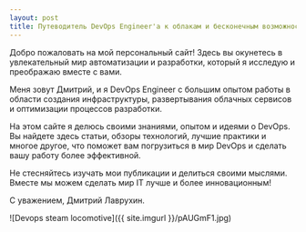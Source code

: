 ```yaml
---
layout: post
title: Путеводитель DevOps Engineer'a к облакам и бесконечным возможностям
---
```


Добро пожаловать на мой персональный сайт! Здесь вы окунетесь в увлекательный мир автоматизации и разработки, который я исследую и преображаю вместе с вами.

Меня зовут Дмитрий, и я DevOps Engineer с большим опытом работы в области создания инфраструктуры, развертывания облачных сервисов и оптимизации процессов разработки.

На этом сайте я делюсь своими знаниями, опытом и идеями о DevOps. Вы найдете здесь статьи, обзоры технологий, лучшие практики и многое другое, что поможет вам погрузиться в мир DevOps и сделать вашу работу более эффективной.

Не стесняйтесь изучать мои публикации и делиться своими мыслями. Вместе мы можем сделать мир IT лучше и более инновационным!

С уважением, Дмитрий Лаврухин.

![Devops steam locomotive]({{ site.imgurl }}/pAUGmF1.jpg)
